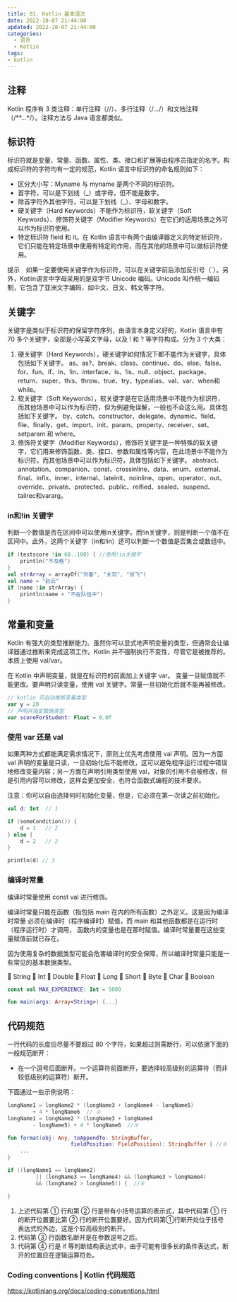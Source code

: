 ```yaml
---
title: 01. Kotlin 基本语法
date: 2022-10-07 21:44:00
updated: 2022-10-07 21:44:00
categories:
  - 语言
  - Kotlin
tags:
- kotlin
---
```


## 注释

Kotlin 程序有 3 类注释：单行注释（//）、多行注释（/*...*/）和文档注释（/**...*/）。注释方法与 Java 语言都类似。

## 标识符

标识符就是变量、常量、函数、属性、类、接口和扩展等由程序员指定的名字。构成标识符的字符均有一定的规范，Kotlin 语言中标识符的命名规则如下：

* 区分大小写：Myname 与 myname 是两个不同的标识符。
* 首字符，可以是下划线（_）或字母，但不能是数字。
* 除首字符外其他字符，可以是下划线（_）、字母和数字。
* 硬关键字（Hard Keywords）不能作为标识符，软关键字（Soft Keywords）、修饰符关键字（Modifier Keywords）在它们的适用场景之外可以作为标识符使用。
* 特定标识符 field 和 it。在 Kotlin 语言中有两个由编译器定义的特定标识符，它们只能在特定场景中使用有特定的作用，而在其他的场景中可以做标识符使用。

提示　如果一定要使用关键字作为标识符，可以在关键字前后添加反引号（`）。另外，Kotlin语言中字母采用的是双字节 Unicode 编码。Unicode 叫作统一编码制，它包含了亚洲文字编码，如中文、日文、韩文等字符。

## 关键字

关键字是类似于标识符的保留字符序列，由语言本身定义好的，Kotlin 语言中有 70 多个关键字，全部是小写英文字母，以及 ! 和 ? 等字符构成。分为 3 个大类：

1. 硬关键字（Hard Keywords），硬关键字如何情况下都不能作为关键字，具体包括如下关键字。
as、as?、break、class、continue、do、else、false、for、fun、if、in、!in、interface、is、!is、null、object、package、return、super、this、throw、true、try、typealias、val、var、when和while。
2. 软关键字（Soft Keywords），软关键字是在它适用场景中不能作为标识符，而其他场景中可以作为标识符，但为例避免误解，一般也不会这么用。具体包括如下关键字。
by、catch、constructor、delegate、dynamic、field、file、finally、get、import、init、param、property、receiver、set、setparam 和 where。
3. 修饰符关键字（Modifier Keywords），修饰符关键字是一种特殊的软关键字，它们用来修饰函数、类、接口、参数和属性等内容，在此场景中不能作为标识符。而其他场景中可以作为标识符，具体包括如下关键字。
abstract、annotation、companion、const、crossinline、data、enum、external、final、infix、inner、internal、lateinit、noinline、open、operator、out、override、private、protected、public、reified、sealed、suspend、tailrec和vararg。

### in和!in 关键字

判断一个数值是否在区间中可以使用in关键字。而!in关键字，则是判断一个值不在区间中。此外，这两个关键字（in和!in）还可以判断一个数值是否集合或数组中。

```kt
if (testscore !in 60..100) { //使用!in关键字
    println("不及格")
}
val strArray = arrayOf("刘备", "关羽", "张飞")
val name = "赵云"
if (name !in strArray) {
    println(name + "不在队伍中")
}
```

## 常量和变量

Kotlin 有强大的类型推断能力。虽然你可以显式地声明变量的类型，但通常会让编译器通过推断来完成这项工作。Kotlin 并不强制执行不变性，尽管它是被推荐的。本质上使用 val/var。

在 Kotlin 中声明变量，就是在标识符的前面加上关键字 var。
变量一旦赋值就不能更改。要声明只读变量，使用 val 关键字。常量一旦初始化后就不能再被修改。

```kt
// kotlin 可自动推断变量类型
var y = 20
// 声明并指定数据类型
var scoreForStudent: Float = 0.0f
```

### 使用 var 还是 val

如果两种方式都能满足需求情况下，原则上优先考虑使用 val 声明。因为一方面 val 声明的变量是只读，一旦初始化后不能修改，这可以避免程序运行过程中错误地修改变量内容；另一方面在声明引用类型使用 val，对象的引用不会被修改，但是引用内容可以修改，这样会更加安全，也符合函数式编程的技术要求。

注意：你可以自由选择何时初始化变量，但是，它必须在第一次读之前初始化。

```kt
val d: Int  // 1

if (someCondition()) {
    d = 1   // 2
} else {
    d = 2   // 2
}

println(d) // 3
```

### 编译时常量

编译时常量使用 const val 进行修饰。

编译时常量只能在函数（指包括 main 在内的所有函数）之外定义。这是因为编译时常量 必须在编译时（程序编译时）赋值，而 main 和其他函数都是在运行时（程序运行时）才调用， 函数内的变量也是在那时赋值。编译时常量要在这些变量赋值前就已存在。

因为使用复杂的数据类型可能会危害编译时的安全保障，所以编译时常量只能是一些常见的基本数据类型。

 String  Int  Double  Float  Long  Short  Byte  Char  Boolean

```kt
const val MAX_EXPERIENCE: Int = 5000

fun main(args: Array<String>) {...}
```

## 代码规范

一行代码的长度应尽量不要超过 80 个字符，如果超过则需断行，可以依据下面的一般规范断开：

* 在一个逗号后面断开。一个运算符前面断开，要选择较高级别的运算符（而非较低级别的运算符）断开。

下面通过一些示例说明：

```kt
longName1 = longName2 * (longName3 + longName4 - longName5)
        + 4 * longName6  // ①
longName1 = longName2 * (longName3 + longName4
        - longName5) + 4 * longName6  //②

fun format(obj: Any, toAppendTo: StringBuffer,
                    fieldPosition: FieldPosition): StringBuffer { //③
    ...
}

if ((longName1 == longName2)
         || (longName3 == longName4) && (longName3 > longName4)
         && (longName2 > longName5)) {  //④

}
```

1. 上述代码第 ① 行和第 ② 行是带有小括号运算的表示式，其中代码第 ① 行的断开位置要比第 ② 行的断开位置要好。因为代码第①行断开处位于括号表达式的外边，这是个较高级别的断开。
2. 代码第 ③ 行函数名断开是在参数逗号之后。
3. 代码第 ④ 行是 if 等判断结构表达式中，由于可能有很多长的条件表达式，断开的位置应在逻辑运算符处。

### Coding conventions | Kotlin 代码规范

<https://kotlinlang.org/docs/coding-conventions.html>

